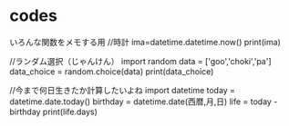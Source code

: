 # codes
いろんな関数をメモする用
//時計
ima=datetime.datetime.now()
print(ima)

//ランダム選択（じゃんけん）
import random
data = ['goo','choki','pa']
data_choice = random.choice(data)
print(data_choice)

//今まで何日生きたか計算したいよね
import datetime
today = datetime.date.today()
birthday = datetime.date(西暦,月,日)
life = today - birthday
print(life.days)
